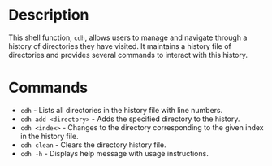 # Description
This shell function, `cdh`, allows users to manage and navigate through a history of directories they have visited. It maintains a history file of directories and provides several commands to interact with this history.

# Commands
- `cdh` - Lists all directories in the history file with line numbers.
- `cdh add <directory>` - Adds the specified directory to the history.
- `cdh <index>` - Changes to the directory corresponding to the given index in the history file.
- `cdh clean` - Clears the directory history file.
- `cdh -h` - Displays help message with usage instructions.
